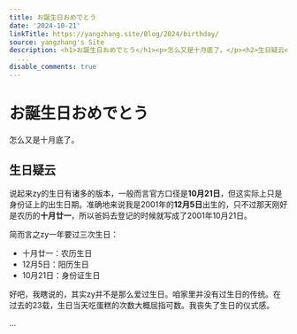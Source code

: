 ```yaml
---
title: お誕生日おめでとう
date: '2024-10-21'
linkTitle: https://yangzhang.site/Blog/2024/birthday/
source: yangzhang's Site
description: <h1>お誕生日おめでとう</h1><p>怎么又是十月底了。</p><h2>生日疑云</h2><p>说起来zy的生日有诸多的版本，一般而言官方口径是<strong>10月21日</strong>，但这实际上只是身份证上的出生日期。准确地来说我是2001年的<strong>12月5日</strong>出生的，只不过那天刚好是农历的<strong>十月廿一</strong>，所以爸妈去登记的时候就写成了2001年10月21日。</p><p>简而言之zy一年要过三次生日：</p><ul><li>十月廿一：农历生日</li><li>12月5日：阳历生日</li><li>10月21日：身份证生日</li></ul><p>好吧，我瞎说的，其实zy并不是那么爱过生日。咱家里并没有过生日的传统。在过去的23载，生日当天吃蛋糕的次数大概屈指可数。我丧失了生日的仪式感。</p>
  ...
disable_comments: true
---
```

<h1>お誕生日おめでとう</h1><p>怎么又是十月底了。</p><h2>生日疑云</h2><p>说起来zy的生日有诸多的版本，一般而言官方口径是<strong>10月21日</strong>，但这实际上只是身份证上的出生日期。准确地来说我是2001年的<strong>12月5日</strong>出生的，只不过那天刚好是农历的<strong>十月廿一</strong>，所以爸妈去登记的时候就写成了2001年10月21日。</p><p>简而言之zy一年要过三次生日：</p><ul><li>十月廿一：农历生日</li><li>12月5日：阳历生日</li><li>10月21日：身份证生日</li></ul><p>好吧，我瞎说的，其实zy并不是那么爱过生日。咱家里并没有过生日的传统。在过去的23载，生日当天吃蛋糕的次数大概屈指可数。我丧失了生日的仪式感。</p> ...